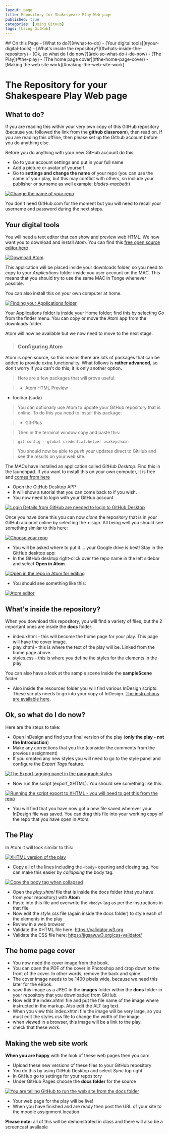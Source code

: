 ```yaml
---
layout: page
title: Repository for Shakespeare Play Web page
published: true
categories: [Using GitHub]
tags: [Using GitHub]
---
```

<!-- TOC depthFrom:2 depthTo:2 withLinks:1 updateOnSave:1 orderedList:0 -->
<section class='toc'>
## On this Page
- [What to do?](#what-to-do)
- [Your digital tools](#your-digital-tools)
- [What's inside the repository?](#whats-inside-the-repository)
- [Ok, so what do I do now?](#ok-so-what-do-i-do-now)
- [The Play](#the-play)
- [The home page cover](#the-home-page-cover)
- [Making the web site work](#making-the-web-site-work)

</section><!-- /TOC -->

# The Repository for your Shakespeare Play Web page

## What to do?
If you are reading this within your very own copy of this GitHub repository (because you followed the link from the **github classroom**), then read on. If you are reading this offline, then please set up the Github account before you do anything else.

Before you do anything with your new GitHub account do this:

- Go to your account settings and put in your full name
- Add a picture or avatar of yourself
- Go to **settings and change the name** of your repo (you can use the name of your play, but this may conflict with others, so include your publisher or surname as well example: _blades-macbeth_)

[![Change the name of your repo](../../images/2017/01/changethenameofRepo.png)](../../images/2017/01/changethenameofRepo.png)

You don't need GitHub.com for the moment but you will need to recall your username and password during the next steps.

## Your digital tools
You will need a text editor that can show and preview web HTML. We now want you to download and install _Atom_. You can find this [free open source editor here][9ef5b049]

  [9ef5b049]: https://atom.io "grab Atom"

[![Download Atom](../../images/2017/01/downloadAtom.png)](../../images/2017/01/downloadAtom.png)

This application will be placed inside your downloads folder, so you need to copy to your _Applications_ folder inside you user account on the MAC. This means that you should try to use the same MAC in Tonge whenever possible.

You can also install this on your own computer at home.

[![Finding your Applications folder](../../images/2017/01/yourHomefolder.png)](../../images/2017/01/yourHomefolder.png)

Your Applications folder is inside your Home folder; find this by selecting _Go_ from the finder menu. You can copy or move the Atom app from the downloads folder.

Atom will now be available but we now need to move to the next stage.

> ### Configuring Atom
Atom is open source, so this means there are lots of packages that can be added to provide extra functionality. What follows is **rather advanced**, so don't worry if you can't do this; it is only another option.

> Here are a few packages that will prove useful:

> - Atom HTML Preview
- toolbar (suda)

> You can optionally use Atom to update your GitHub repository that is online. To do this you need to install this package:

> - Git-Plus

> Then in the terminal window copy and paste this:

> `git config --global credential.helper osxkeychain`

> You should now be able to _push_ your updates direct to GitHub and see the results on your web site.

The MACs have installed an application called _GitHub Desktop_. Find this in the launchpad. If you want to install this on your own computer, it is free and [comes from here][c6de3c27]

  [c6de3c27]: https://desktop.github.com "grab GithUb Desktop"

- Open the GitHub Desktop APP
- It will show a tutorial that you can come back to if you wish.
- You now need to login with your GitHub account


[![Login Details from GitHub are needed to login to GitHub Desktop](../../images/2017/01/providetourLoginDetailsfromGitHub.png)](../../images/2017/01/providetourLoginDetailsfromGitHub.png)

Once you have done this you can now _clone_ the repository that is in your GitHub account online by selecting the **+** sign. All being well you should see something similar to this here:

[![Choose your repo](../../images/2017/01/clone.png)](../../images/2017/01/clone.png)


- You will be asked where to put it…. your Google drive is best! Stay in the GitHub desktop app:
- In the GitHub desktop right-click over the repo name in the left sidebar and select **Open in Atom**

[![Open in the repo in Atom for editing](../../images/2017/01/openyourrepoinAtom.png)](../../images/2017/01/openyourrepoinAtom.png)

- You should see something like this:

[![Atom editor](../../images/2017/01/atom.png)](../../images/2017/01/atom.png)

## What's inside the repository?
When you download this repository, you will find a variety of files, but the 2 important ones are inside the **docs** folder:

- index.xhtml - this will become the home page for your play. This page will have the cover image.
- play.xhtml - this is where the text of the play will be. Linked from the home page above.
- styles.css -  this is where you define the styles for the elements in the play

You can also have a look at the sample scene inside the **sampleScene** folder

- Also inside the resources folder you will find various InDesign scripts. These scripts needs to go into your copy of InDesign. [The instructions are available here][8a498dac].

  [8a498dac]: resources/README.md "help with the scripts"

## Ok, so what do I do now?
Here are the steps to take:

- Open InDesign and find your final version of the play (**only the play - not the Introduction**)
- Make any corrections that you like (consider the comments from the previous assignment)
- If you created any new styles you will need to go to the style panel and configure the _Export Tags_ feature.

[![The Export tagging panel in the paragraph styles](../../images/2017/01/export_tagging.png)](../../images/2017/01/export_tagging.png)

- Now run the script (export_XHTML). You should see something like this:

[![Running the script export to XHTML - you will need to get this from the repo](../../images/2017/01/export_toXHTML.png)](../../images/2017/01/export_toXHTML.png)

- You will find that you have now got a new file saved wherever your InDesign file was saved. You can drag this file into your working copy of the repo that you have open in Atom.

## The Play

In Atom it will look similar to this:

[![XHTML version of the play](../../images/2017/01/yourexportedplay.png)](../../images/2017/01/yourexportedplay.png)

- Copy all of the lines including the `<body>` opening and closing tag. You can make this easier by _collapsing_ the body tag:

[![Copy the body tag when collapsed](../../images/2017/01/copycollapsedBody_tag.png)](../../images/2017/01/copycollapsedBody_tag.png)


- Open the _play.xhtml_ file that is inside the docs folder (that you have from your repository) with **Atom**
- Paste into this file and overwrite the `<body>` tag as per the instructions in that file.
- Now edit the _style.css_ file (again inside the docs folder) to style each of the elements in the play
- Review in a web browser
- Validate the XHTML file here: https://validator.w3.org
- Validate the CSS file here: https://jigsaw.w3.org/css-validator/

## The home page cover
- You now need the cover image from the book.
- You can open the PDF of the cover in Photoshop and crop down to the front of the cover. In other words, remove the back and spine.
- The cover image needs to be 1400 pixels wide, because we need this later for the eBook.
- save this image as a JPEG in the **images** folder within the **docs** folder in your repository that you downloaded from GitHub.
- Now edit the index.xhtml file and put the file name of the image where instructed in the markup. Also edit the ALT tag text.
- When you view this index.xhtml file the image will be very large, so you must edit the styles.css file to change the width of the image.
- when viewed in a browser, this image will be a link to the play.
- check that these work.

## Making the web site work
**When you are happy** with the look of these web pages then you can:
- Upload these new versions of these files to your GitHub repository
- You do this by using GitHub Desktop and select _Sync_ top right.
- In GitHub go to settings for your repository
- Under GitHub Pages choose the **docs folder** for the source

[![You are telling GitHub to run the web site from the docs folder](../../images/2017/01/choose_docsfolder.png)](../../images/2017/01/choose_docsfolder.png)

- Your web page for the play will be live!
- When you have finished and are ready then post the URL of your site to the moodle assignment location.

**Please note:** all of this will be demonstrated in class and there will also be a screencast available

